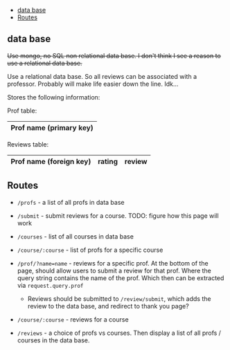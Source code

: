 <!-- vim-markdown-toc GFM -->

* [data base](#data-base)
* [Routes](#routes)

<!-- vim-markdown-toc -->

## data base

~~Use mongo, no SQL non relational data base. I don't think I see a reason to use
a relational data base.~~

Use a relational data base. So all reviews can be associated with a professor.
Probably will make life easier down the line. Idk...

Stores the following information:

Prof table:

| Prof name (primary key)|
|------------------------|

Reviews table:

| Prof name (foreign key) | rating | review
|-------------------------|-------|-------|


## Routes

* `/profs` - a list of all profs in data base

* `/submit` - submit reviews for a course. TODO: figure how this page will work

* `/courses` - list of all courses in data base

* `/course/:course` - list of profs for a specific course

* `/prof/?name=name` - reviews for a specific prof. At the bottom of the page, should
allow users to submit a review for that prof. Where the query string contains
the name of the prof. Which then can be extracted via `request.query.prof`

   * Reviews should be submitted to `/review/submit`, which adds the review to
     the data base, and redirect to thank you page?

* `/course/:course` - reviews for a course

* `/reviews` - a choice of profs vs courses. Then display a list of all profs /
courses in the data base.

